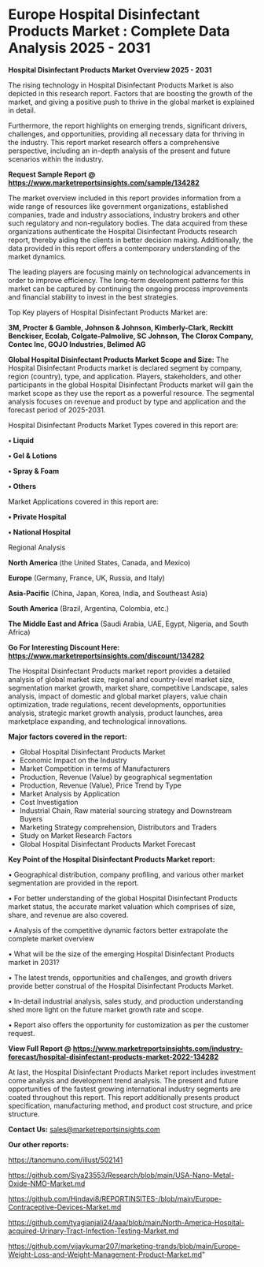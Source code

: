  # Europe Hospital Disinfectant Products Market : Complete Data Analysis 2025 - 2031

<Strong> Hospital Disinfectant Products Market Overview 2025 - 2031</strong>

The rising technology in Hospital Disinfectant Products Market is also depicted in this research report. Factors that are boosting the growth of the market, and giving a positive push to thrive in the global market is explained in detail.

Furthermore, the report highlights on emerging trends, significant drivers, challenges, and opportunities, providing all necessary data for thriving in the industry. This report market research offers a comprehensive perspective, including an in-depth analysis of the present and future scenarios within the industry.

<strong>Request Sample Report @ <a href=https://www.marketreportsinsights.com/sample/134282>https://www.marketreportsinsights.com/sample/134282</a></strong>

The market overview included in this report provides information from a wide range of resources like government organizations, established companies, trade and industry associations, industry brokers and other such regulatory and non-regulatory bodies. The data acquired from these organizations authenticate the Hospital Disinfectant Products research report, thereby aiding the clients in better decision making. Additionally, the data provided in this report offers a contemporary understanding of the market dynamics.

The leading players are focusing mainly on technological advancements in order to improve efficiency. The long-term development patterns for this market can be captured by continuing the ongoing process improvements and financial stability to invest in the best strategies.

Top Key players of Hospital Disinfectant Products Market are:

<strong>3M, Procter & Gamble, Johnson & Johnson, Kimberly-Clark, Reckitt Benckiser, Ecolab, Colgate-Palmolive, SC Johnson, The Clorox Company, Contec Inc, GOJO Industries, Belimed AG</strong>

<strong><b>Global Hospital Disinfectant Products Market Scope and Size:</b></strong>
The Hospital Disinfectant Products market is declared segment by company, region (country), type, and application. Players, stakeholders, and other participants in the global Hospital Disinfectant Products market will gain the market scope as they use the report as a powerful resource. The segmental analysis focuses on revenue and product by type and application and the forecast period of 2025-2031.

Hospital Disinfectant Products Market Types covered in this report are:

<strong>• Liquid

• Gel & Lotions

• Spray & Foam

• Others</strong>

Market Applications covered in this report are:

<strong>• Private Hospital

• National Hospital</strong> 

Regional Analysis

<strong>North America</strong> (the United States, Canada, and Mexico)

<strong>Europe</strong> (Germany, France, UK, Russia, and Italy)

<strong>Asia-Pacific</strong> (China, Japan, Korea, India, and Southeast Asia)

<strong>South America</strong> (Brazil, Argentina, Colombia, etc.)

<strong>The Middle East and Africa</strong> (Saudi Arabia, UAE, Egypt, Nigeria, and South Africa)

<strong>Go For Interesting Discount Here: <a href=https://www.marketreportsinsights.com/discount/134282>https://www.marketreportsinsights.com/discount/134282</a></strong>

The Hospital Disinfectant Products market report provides a detailed analysis of global market size, regional and country-level market size, segmentation market growth, market share, competitive Landscape, sales analysis, impact of domestic and global market players, value chain optimization, trade regulations, recent developments, opportunities analysis, strategic market growth analysis, product launches, area marketplace expanding, and technological innovations.

<strong><b>Major factors covered in the report:</b></strong>
<ul>
  <li>Global Hospital Disinfectant Products Market </li>
  <li>Economic Impact on the Industry</li>
  <li>Market Competition in terms of Manufacturers</li>
  <li>Production, Revenue (Value) by geographical segmentation</li>
  <li>Production, Revenue (Value), Price Trend by Type</li>
  <li>Market Analysis by Application</li>
  <li>Cost Investigation</li>
  <li>Industrial Chain, Raw material sourcing strategy and Downstream Buyers</li>
  <li>Marketing Strategy comprehension, Distributors and Traders</li>
  <li>Study on Market Research Factors</li>
  <li>Global Hospital Disinfectant Products Market Forecast</li>
</ul>

<strong><b>Key Point of the Hospital Disinfectant Products Market report:</b></strong>

• Geographical distribution, company profiling, and various other market segmentation are provided in the report.

• For better understanding of the global Hospital Disinfectant Products market status, the accurate market valuation which comprises of size, share, and revenue are also covered.

• Analysis of the competitive dynamic factors better extrapolate the complete market overview

• What will be the size of the emerging Hospital Disinfectant Products market in 2031?

• The latest trends, opportunities and challenges, and growth drivers provide better construal of the Hospital Disinfectant Products Market.

• In-detail industrial analysis, sales study, and production understanding shed more light on the future market growth rate and scope.

• Report also offers the opportunity for customization as per the customer request.

<strong><b>View Full Report @ <a href=https://www.marketreportsinsights.com/industry-forecast/hospital-disinfectant-products-market-2022-134282>https://www.marketreportsinsights.com/industry-forecast/hospital-disinfectant-products-market-2022-134282</a></b></strong>


At last, the Hospital Disinfectant Products Market report includes investment come analysis and development trend analysis. The present and future opportunities of the fastest growing international industry segments are coated throughout this report. This report additionally presents product specification, manufacturing method, and product cost structure, and price structure.

<strong>Contact Us:</strong>
sales@marketreportsinsights.com

<strong>Our other reports:</strong>

<a href=https://tanomuno.com/illust/502141>https://tanomuno.com/illust/502141</a>

<a href=https://github.com/Siya23553/Research/blob/main/USA-Nano-Metal-Oxide-NMO-Market.md>https://github.com/Siya23553/Research/blob/main/USA-Nano-Metal-Oxide-NMO-Market.md</a>

<a href=https://github.com/Hindavi8/REPORTINSITES-/blob/main/Europe-Contraceptive-Devices-Market.md>https://github.com/Hindavi8/REPORTINSITES-/blob/main/Europe-Contraceptive-Devices-Market.md</a>

<a href=https://github.com/tyagianjali24/aaa/blob/main/North-America-Hospital-acquired-Urinary-Tract-Infection-Testing-Market.md>https://github.com/tyagianjali24/aaa/blob/main/North-America-Hospital-acquired-Urinary-Tract-Infection-Testing-Market.md</a>

<a href=https://github.com/vijaykumar207/marketing-trands/blob/main/Europe-Weight-Loss-and-Weight-Management-Product-Market.md>https://github.com/vijaykumar207/marketing-trands/blob/main/Europe-Weight-Loss-and-Weight-Management-Product-Market.md</a>"
